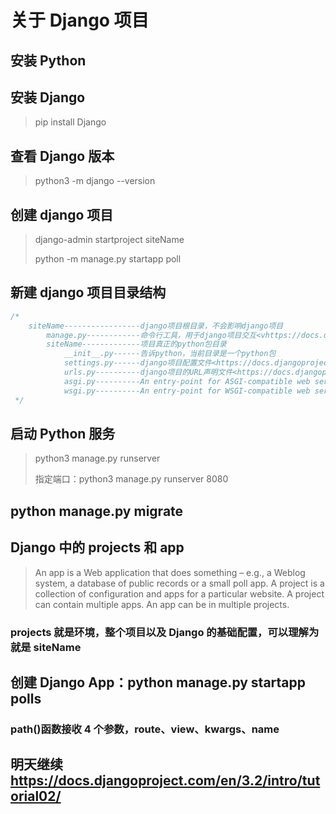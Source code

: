 # 关于 Django 项目

## 安装 Python

## 安装 Django

> pip install Django

## 查看 Django 版本

> python3 -m django --version

## 创建 django 项目

> django-admin startproject siteName
>
> python -m manage.py startapp poll

## 新建 django 项目目录结构

```js
/*
    siteName-----------------django项目根目录，不会影响django项目
        manage.py------------命令行工具，用于django项目交互<vhttps://docs.djangoproject.com/en/3.2/ref/django-admin/>
        siteName-------------项目真正的python包目录
            __init__.py------告诉python，当前目录是一个python包
            settings.py------django项目配置文件<https://docs.djangoproject.com/en/3.2/topics/settings/>
            urls.py----------django项目的URL声明文件<https://docs.djangoproject.com/en/3.2/topics/http/urls/>
            asgi.py----------An entry-point for ASGI-compatible web servers to serve your project<https://docs.djangoproject.com/en/3.2/howto/deployment/asgi/>
            wsgi.py----------An entry-point for WSGI-compatible web servers to serve your project<https://docs.djangoproject.com/en/3.2/howto/deployment/wsgi/>
 */
```

## 启动 Python 服务

> python3 manage.py runserver
>
> 指定端口：python3 manage.py runserver 8080

## python manage.py migrate

## Django 中的 projects 和 app

> An app is a Web application that does something – e.g., a Weblog system, a database of public records or a small poll app. A project is a collection of configuration and apps for a particular website. A project can contain multiple apps. An app can be in multiple projects.

### projects 就是环境，整个项目以及 Django 的基础配置，可以理解为就是 siteName

## 创建 Django App：python manage.py startapp polls

### path()函数接收 4 个参数，route、view、kwargs、name

## 明天继续<https://docs.djangoproject.com/en/3.2/intro/tutorial02/>
